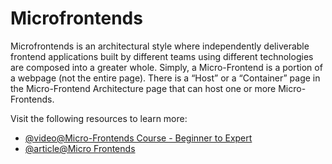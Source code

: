 # Microfrontends

Microfrontends is an architectural style where independently deliverable frontend applications built by different teams using different technologies are composed into a greater whole. Simply, a Micro-Frontend is a portion of a webpage (not the entire page). There is a “Host” or a “Container” page in the Micro-Frontend Architecture page that can host one or more Micro-Frontends.

Visit the following resources to learn more:

- [@video@Micro-Frontends Course - Beginner to Expert](https://www.youtube.com/watch?v=lKKsjpH09dU)
- [@article@Micro Frontends](https://micro-frontends.org/)
